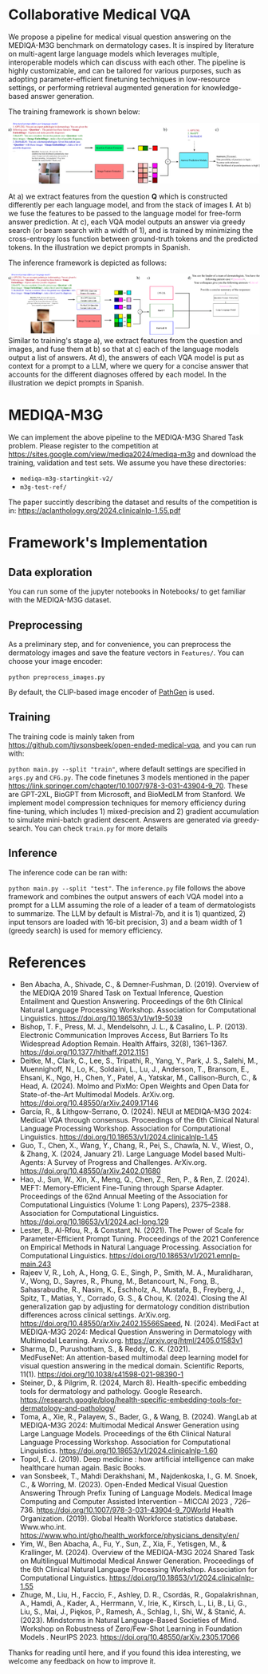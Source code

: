# Collaborative Medical VQA

We propose a pipeline for medical visual question answering on the MEDIQA-M3G benchmark on dermatology cases. It is inspired by literature on multi-agent large language models which leverages multiple, interoperable models which can discuss with each other. The pipeline is highly customizable, and can be tailored for various purposes, such as adopting parameter-efficient finetuning techniques in low-resource settings, or performing retrieval augmented generation for knowledge-based answer generation.  

The training framework is shown below: 

![Training pipeline](figs/training_m3g.png)

At a) we extract features from the question $\textbf{Q}$ which is constructed differently per each language model, and from the stack of images $\textbf{I}$. At b) we fuse the features to be passed to the language model for free-form answer prediction. At c), each VQA model outputs an answer via greedy search (or beam search with a width of $1$), and is trained by minimizing the cross-entropy loss function between ground-truth tokens and the predicted tokens. In the illustration we depict prompts in Spanish.

The inference framework is depicted as follows:

![Inference pipeline](figs/inference_m3g.png)
Similar to training's stage a), we extract features from the question and images, and fuse them at b) so that at c) each of the language models output a list of answers. At d), the answers of each VQA model is put as context for a prompt to a LLM, where we query for a concise answer that accounts for the different diagnoses offered by each model. In the illustration we depict prompts in Spanish.

# MEDIQA-M3G

We can implement the above pipeline to the MEDIQA-M3G Shared Task problem. Please register to the competition at https://sites.google.com/view/mediqa2024/mediqa-m3g and download the training, validation and test sets. We assume you have these directories:

- `mediqa-m3g-startingkit-v2/`
- `m3g-test-ref/`

The paper succintly describing the dataset and results of the competition is in: https://aclanthology.org/2024.clinicalnlp-1.55.pdf

# Framework's Implementation

## Data exploration

You can run some of the jupyter notebooks in Notebooks/ to get familiar with the MEDIQA-M3G dataset.

## Preprocessing

As a preliminary step, and for convenience, you can preprocess the dermatology images and save the feature vectors in `Features/`. You can choose your image encoder:

`python preprocess_images.py` 

By default, the CLIP-based image encoder of [PathGen](https://arxiv.org/abs/2407.00203) is used. 

## Training

The training code is mainly taken from https://github.com/tjvsonsbeek/open-ended-medical-vqa, and you can run with:

`python main.py --split "train"`, where default settings are specified in `args.py` and `CFG.py`. The code finetunes $3$ models mentioned in the paper https://link.springer.com/chapter/10.1007/978-3-031-43904-9_70. These are GPT-2XL, BioGPT from Microsoft, and BioMedLM from Stanford. We implement model compression techniques for memory efficiency during fine-tuning, which includes 1) mixed-precision and 2) gradient accumulation to simulate mini-batch gradient descent. Answers are generated via greedy-search. You can check `train.py` for more details

## Inference

The inference code can be ran with:

`python main.py --split "test"`. The `inference.py` file follows the above framework and combines the output answers of each VQA model into a prompt for a LLM assuming the role of a leader of a team of dermatologists to summarize. The LLM by default is Mistral-7b, and it is 1) quantized, 2) input tensors are loaded with 16-bit precision, 3) and a beam width of $1$ (greedy search) is used for memory efficiency. 

# References

- Ben Abacha, A., Shivade, C., & Demner‐Fushman, D. (2019). Overview of the MEDIQA 2019 Shared Task on Textual Inference, Question Entailment and Question Answering. Proceedings of the 6th Clinical Natural Language Processing Workshop. Association for Computational Linguistics. https://doi.org/10.18653/v1/w19-5039
- Bishop, T. F., Press, M. J., Mendelsohn, J. L., & Casalino, L. P. (2013). Electronic Communication Improves Access, But Barriers To Its Widespread Adoption Remain. Health Affairs, 32(8), 1361–1367. https://doi.org/10.1377/hlthaff.2012.1151
- Deitke, M., Clark, C., Lee, S., Tripathi, R., Yang, Y., Park, J. S., Salehi, M., Muennighoff, N., Lo, K., Soldaini, L., Lu, J., Anderson, T., Bransom, E., Ehsani, K., Ngo, H., Chen, Y., Patel, A., Yatskar, M., Callison-Burch, C., & Head, A. (2024). Molmo and PixMo: Open Weights and Open Data for State-of-the-Art Multimodal Models. ArXiv.org. https://doi.org/10.48550/arXiv.2409.17146
- García, R., & Lithgow-Serrano, O. (2024). NEUI at MEDIQA-M3G 2024: Medical VQA through consensus. Proceedings of the 6th Clinical Natural Language Processing Workshop. Association for Computational Linguistics. https://doi.org/10.18653/v1/2024.clinicalnlp-1.45
- Guo, T., Chen, X., Wang, Y., Chang, R., Pei, S., Chawla, N. V., Wiest, O., & Zhang, X. (2024, January 21). Large Language Model based Multi-Agents: A Survey of Progress and Challenges. ArXiv.org. https://doi.org/10.48550/arXiv.2402.01680
- Hao, J., Sun, W., Xin, X., Meng, Q., Chen, Z., Ren, P., & Ren, Z. (2024). MEFT: Memory-Efficient Fine-Tuning through Sparse Adapter. Proceedings of the 62nd Annual Meeting of the Association for Computational Linguistics (Volume 1: Long Papers), 2375–2388. Association for Computational Linguistics. https://doi.org/10.18653/v1/2024.acl-long.129
- Lester, B., Al-Rfou, R., & Constant, N. (2021). The Power of Scale for Parameter-Efficient Prompt Tuning. Proceedings of the 2021 Conference on Empirical Methods in Natural Language Processing. Association for Computational Linguistics. https://doi.org/10.18653/v1/2021.emnlp-main.243
- Rajeev V, R., Loh, A., Hong, G. E., Singh, P., Smith, M. A., Muralidharan, V., Wong, D., Sayres, R., Phung, M., Betancourt, N., Fong, B., Sahasrabudhe, R., Nasim, K., Eschholz, A., Mustafa, B., Freyberg, J., Spitz, T., Matias, Y., Corrado, G. S., & Chou, K. (2024). Closing the AI generalization gap by adjusting for dermatology condition distribution differences across clinical settings. ArXiv.org. https://doi.org/10.48550/arXiv.2402.15566Saeed, N. (2024). MediFact at MEDIQA-M3G 2024: Medical Question Answering in Dermatology with Multimodal Learning. Arxiv.org. https://arxiv.org/html/2405.01583v1
- Sharma, D., Purushotham, S., & Reddy, C. K. (2021). MedFuseNet: An attention-based multimodal deep learning model for visual question answering in the medical domain. Scientific Reports, 11(1). https://doi.org/10.1038/s41598-021-98390-1
- Steiner, D., & Pilgrim, R. (2024, March 8). Health-specific embedding tools for dermatology and pathology. Google Research. https://research.google/blog/health-specific-embedding-tools-for-dermatology-and-pathology/
- Toma, A., Xie, R., Palayew, S., Bader, G., & Wang, B. (2024). WangLab at MEDIQA-M3G 2024: Multimodal Medical Answer Generation using Large Language Models. Proceedings of the 6th Clinical Natural Language Processing Workshop. Association for Computational Linguistics. https://doi.org/10.18653/v1/2024.clinicalnlp-1.60
- Topol, E. J. (2019). Deep medicine : how artificial intelligence can make healthcare human again. Basic Books.
- van Sonsbeek, T., Mahdi Derakhshani, M., Najdenkoska, I., G. M. Snoek, C., & Worring, M. (2023). Open-Ended Medical Visual Question Answering Through Prefix Tuning of Language Models.  Medical Image Computing and Computer Assisted Intervention – MICCAI 2023 , 726–736. https://doi.org/10.1007/978-3-031-43904-9_70World Health Organization. (2019). Global Health Workforce statistics database. Www.who.int. https://www.who.int/gho/health_workforce/physicians_density/en/
- Yim, W., Ben Abacha, A., Fu, Y., Sun, Z., Xia, F., Yetisgen, M., & Krallinger, M. (2024). Overview of the MEDIQA-M3G 2024 Shared Task on Multilingual Multimodal Medical Answer Generation. Proceedings of the 6th Clinical Natural Language Processing Workshop. Association for Computational Linguistics. https://doi.org/10.18653/v1/2024.clinicalnlp-1.55
- Zhuge, M., Liu, H., Faccio, F., Ashley, D. R., Csordás, R., Gopalakrishnan, A., Hamdi, A., Kader, A., Herrmann, V., Irie, K., Kirsch, L., Li, B., Li, G., Liu, S., Mai, J., Piękos, P., Ramesh, A., Schlag, I., Shi, W., & Stanić, A. (2023). Mindstorms in Natural Language-Based Societies of Mind. Workshop on Robustness of Zero/Few-Shot Learning in Foundation Models . NeurIPS 2023. https://doi.org/10.48550/arXiv.2305.17066

Thanks for reading until here, and if you found this idea interesting, we welcome any feedback on how to improve it. 



